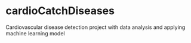 # cardioCatchDiseases
Cardiovascular disease detection project with data analysis and applying machine learning model
